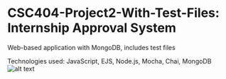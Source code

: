 # CSC404-Project2-With-Test-Files: Internship Approval System
Web-based application with MongoDB, includes test files

Technologies used: JavaScript, EJS, Node.js, Mocha, Chai, MongoDB
![alt text](https://i.imgur.com/nwlcEw6.png)
